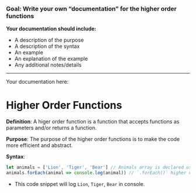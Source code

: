 ### Goal: Write your own “documentation” for the higher order functions
**Your documentation should include:**
- A description of the purpose
- A description of the syntax
- An example
- An explanation of the example
- Any additional notes/details

---
Your documentation here: 

# Higher Order Functions
**Definition**: A higer order function is a function that accepts functions as parameters and/or returns a function. 

**Purpose**: The purpose of the higher order functions is to make the code more efficient and abstract.

**Syntax**: 
```js
let animals = ['Lion', 'Tiger', 'Bear'] // Animals array is declared using `let`.
animals.forEach(animal => console.log(animal)) // `.forEach()` higher order function is used to print each animal in `animals` array.
```

- This code snippet will log `Lion`, `Tiger`, `Bear` in console.
